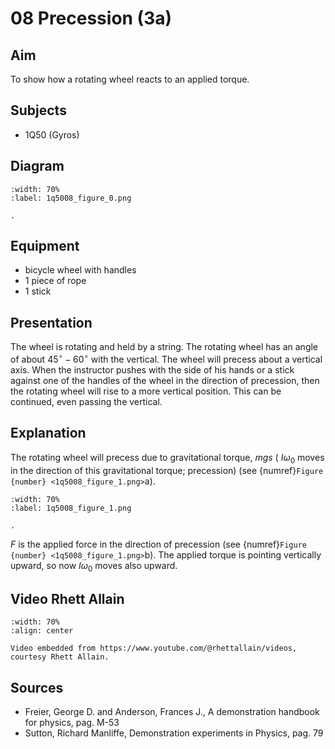 # 08 Precession (3a)  
  
## Aim   
 To show how a rotating wheel reacts to an applied torque.    
  
## Subjects   
* 1Q50 (Gyros)   

## Diagram
   
```{figure} figures/figure_0.png
:width: 70%  
:label: 1q5008_figure_0.png  

. 
```

## Equipment
 *  bicycle wheel with handles 
 *  1 piece of rope 
 *  1 stick
    
  
## Presentation   
The wheel is rotating and held by a string. The rotating wheel has an angle of about $45^{\circ}-60^{\circ}$ with the vertical. The wheel will precess about a vertical axis. When the instructor pushes with the side of his hands or a stick against one of the handles of the wheel in the direction of precession, then the rotating wheel will rise to a more vertical position. This can be continued, even passing the vertical.  
  
## Explanation   
The rotating wheel will precess due to gravitational torque, $m g s$ ( $I \omega_{0}$ moves in the direction of this gravitational torque; precession) (see {numref}`Figure {number} <1q5008_figure_1.png>`a).   
  
```{figure} figures/figure_1.png
:width: 70%  
:label: 1q5008_figure_1.png  

. 
```

$F$ is the applied force in the direction of precession (see {numref}`Figure {number} <1q5008_figure_1.png>`b). The applied torque is pointing vertically upward, so now $I \omega_{0}$ moves also upward.  

## Video Rhett Allain

```{iframe} https://www.youtube.com/watch?v=r__nGqGpTD8
:width: 70%
:align: center

Video embedded from https://www.youtube.com/@rhettallain/videos, courtesy Rhett Allain.
```

## Sources
 *  Freier, George D. and Anderson, Frances J., A demonstration handbook for physics, pag. M-53 
 *  Sutton, Richard Manliffe, Demonstration experiments in Physics, pag. 79
  
